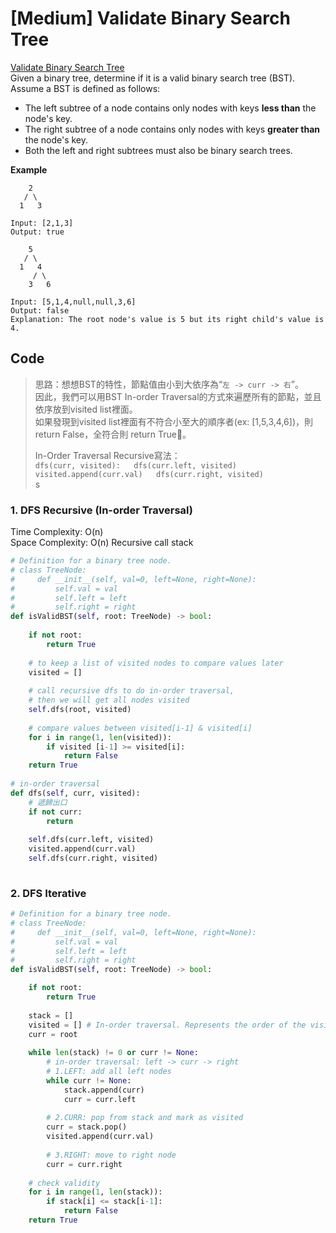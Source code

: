 # \[Medium\] Validate Binary Search Tree

[Validate Binary Search Tree](https://leetcode.com/problems/validate-binary-search-tree/)  
Given a binary tree, determine if it is a valid binary search tree \(BST\).  
Assume a BST is defined as follows:

* The left subtree of a node contains only nodes with keys **less than** the node's key.
* The right subtree of a node contains only nodes with keys **greater than** the node's key.
* Both the left and right subtrees must also be binary search trees.

**Example** 

```text
    2
   / \
  1   3

Input: [2,1,3]
Output: true    
```

```text
    5
   / \
  1   4
     / \
    3   6

Input: [5,1,4,null,null,3,6]
Output: false
Explanation: The root node's value is 5 but its right child's value is 4.
```

## Code

> 思路：想想BST的特性，節點值由小到大依序為“`左 -> curr -> 右`”。  
> 因此，我們可以用BST In-order Traversal的方式來遍歷所有的節點，並且依序放到visited list裡面。  
> 如果發現到visited list裡面有不符合小至大的順序者\(ex: \[1,5,3,4,6\]\)，則 return False，全符合則 return True。   
>   
> In-Order Traversal Recursive寫法：  
> `dfs(curr, visited):  
>      dfs(curr.left, visited)  
>      visited.append(curr.val)  
>      dfs(curr.right, visited)`  
> s

### 1. DFS Recursive \(In-order Traversal\)

Time Complexity: O\(n\)  
Space Complexity: O\(n\) Recursive call stack 

```python
# Definition for a binary tree node.
# class TreeNode:
#     def __init__(self, val=0, left=None, right=None):
#         self.val = val
#         self.left = left
#         self.right = right
def isValidBST(self, root: TreeNode) -> bool:
    
    if not root:
        return True
    
    # to keep a list of visited nodes to compare values later 
    visited = []
    
    # call recursive dfs to do in-order traversal,
    # then we will get all nodes visited
    self.dfs(root, visited)
    
    # compare values between visited[i-1] & visited[i]
    for i in range(1, len(visited)):
        if visited [i-1] >= visited[i]:
            return False
    return True
        
# in-order traversal
def dfs(self, curr, visited):
    # 遞歸出口
    if not curr:
        return 
    
    self.dfs(curr.left, visited)
    visited.append(curr.val)
    self.dfs(curr.right, visited)    
    
```

### 2. DFS Iterative

```python
# Definition for a binary tree node.
# class TreeNode:
#     def __init__(self, val=0, left=None, right=None):
#         self.val = val
#         self.left = left
#         self.right = right
def isValidBST(self, root: TreeNode) -> bool:

    if not root:
        return True
        
    stack = []
    visited = [] # In-order traversal. Represents the order of the visited nodes.
    curr = root
    
    while len(stack) != 0 or curr != None:
        # in-order traversal: left -> curr -> right 
        # 1.LEFT: add all left nodes
        while curr != None:
            stack.append(curr)
            curr = curr.left
            
        # 2.CURR: pop from stack and mark as visited 
        curr = stack.pop()    
        visited.append(curr.val)
        
        # 3.RIGHT: move to right node
        curr = curr.right
        
    # check validity  
    for i in range(1, len(stack)):
        if stack[i] <= stack[i-1]:
            return False
    return True
            
    
```

